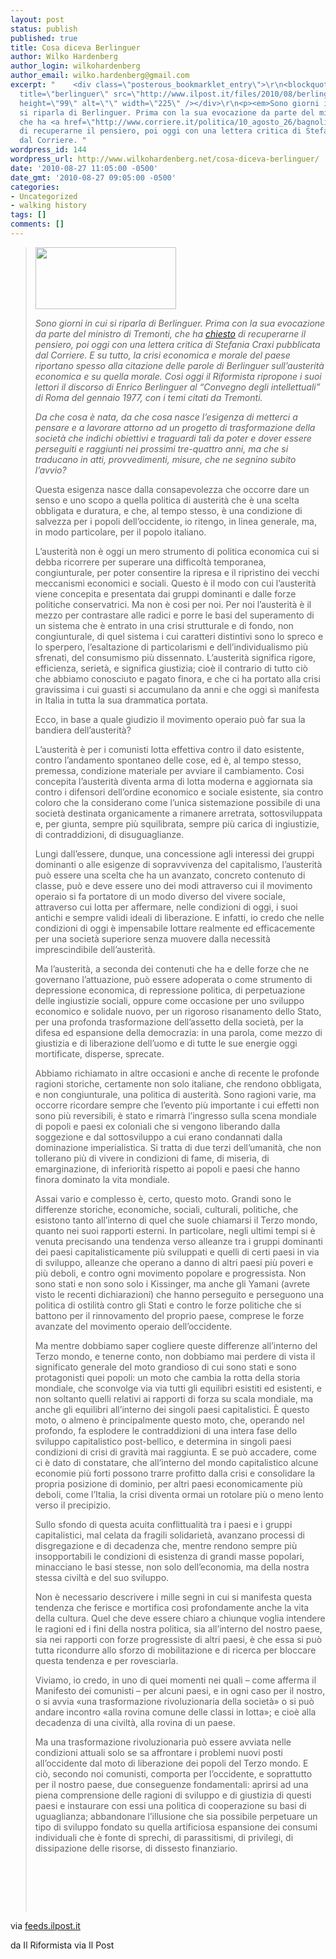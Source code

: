 ```yaml
---
layout: post
status: publish
published: true
title: Cosa diceva Berlinguer
author: Wilko Hardenberg
author_login: wilkohardenberg
author_email: wilko.hardenberg@gmail.com
excerpt: "    <div class=\"posterous_bookmarklet_entry\">\r\n<blockquote>\r\n<div>\r\n<div><img
  title=\"berlinguer\" src=\"http://www.ilpost.it/files/2010/08/berlinguer-225x99.jpg\"
  height=\"99\" alt=\"\" width=\"225\" /></div>\r\n<p><em>Sono giorni in cui
  si riparla di Berlinguer. Prima con la sua evocazione da parte del ministro di Tremonti,
  che ha <a href=\"http://www.corriere.it/politica/10_agosto_26/bagnoli-tremonti-loda-berlinguer-rigormismo-lavoratori-partecipare-utili_e9cb1c4a-b0d4-11df-9462-00144f02aabe.shtml\">chiesto</a>
  di recuperarne il pensiero, poi oggi con una lettera critica di Stefania Craxi pubblicata
  dal Corriere. "
wordpress_id: 144
wordpress_url: http://www.wilkohardenberg.net/cosa-diceva-berlinguer/
date: '2010-08-27 11:05:00 -0500'
date_gmt: '2010-08-27 09:05:00 -0500'
categories:
- Uncategorized
- walking history
tags: []
comments: []
---
```

<div class="posterous_bookmarklet_entry">
<blockquote>
<div>
<div><img title="berlinguer" src="http://www.ilpost.it/files/2010/08/berlinguer-225x99.jpg" height="99" alt="" width="225" /></div></p>
<p><em>Sono giorni in cui si riparla di Berlinguer. Prima con la sua evocazione da parte del ministro di Tremonti, che ha <a href="http://www.corriere.it/politica/10_agosto_26/bagnoli-tremonti-loda-berlinguer-rigormismo-lavoratori-partecipare-utili_e9cb1c4a-b0d4-11df-9462-00144f02aabe.shtml">chiesto</a> di recuperarne il pensiero, poi oggi con una lettera critica di Stefania Craxi pubblicata dal Corriere. <a id="more"></a><a id="more-144"></a> E su tutto, la crisi economica e morale del paese riportano spesso alla citazione delle parole di Berlinguer sull&rsquo;austerit&agrave; economica e su quella morale. Cos&igrave; oggi il Riformista ripropone i suoi lettori il discorso di Enrico Berlinguer al &ldquo;Convegno degli intellettuali&rdquo; di Roma del gennaio 1977, con i temi citati da Tremonti.</em></p></p>
<p><cite>Da che cosa &egrave; nata, da che cosa nasce l&rsquo;esigenza di metterci a pensare e a lavorare attorno ad un progetto di trasformazione della societ&agrave; che indichi obiettivi e traguardi tali da poter e dover essere perseguiti e raggiunti nei prossimi tre-quattro anni, ma che si traducano in atti, provvedimenti, misure, che ne segnino subito l&rsquo;avvio?</cite></p></p>
<p>Questa esigenza nasce dalla consapevolezza che occorre dare un senso e uno scopo a quella politica di austerit&agrave; che &egrave; una scelta obbligata e duratura, e che, al tempo stesso, &egrave; una condizione di salvezza per i popoli dell&rsquo;occidente, io ritengo, in linea generale, ma, in modo particolare, per il popolo italiano.</p></p>
<p>L&rsquo;austerit&agrave; non &egrave; oggi un mero strumento di politica economica cui si debba ricorrere per superare una difficolt&agrave; temporanea, congiunturale, per poter consentire la ripresa e il ripristino dei vecchi meccanismi economici e sociali. Questo &egrave; il modo con cui l&rsquo;austerit&agrave; viene concepita e presentata dai gruppi dominanti e dalle forze politiche conservatrici. Ma non &egrave; cosi per noi. Per noi l&rsquo;austerit&agrave; &egrave; il mezzo per contrastare alle radici e porre le basi del superamento di un sistema che &egrave; entrato in una crisi strutturale e di fondo, non congiunturale, di quel sistema i cui caratteri distintivi sono lo spreco e lo sperpero, l&rsquo;esaltazione di particolarismi e dell&rsquo;individualismo pi&ugrave; sfrenati, del consumismo pi&ugrave; dissennato. L&rsquo;austerit&agrave; significa rigore, efficienza, seriet&agrave;, e significa giustizia; cio&egrave; il contrario di tutto ci&ograve; che abbiamo conosciuto e pagato finora, e che ci ha portato alla crisi gravissima i cui guasti si accumulano da anni e che oggi s&igrave; manifesta in Italia in tutta la sua drammatica portata.</p></p>
<p>Ecco, in base a quale giudizio il movimento operaio pu&ograve; far sua la bandiera dell&rsquo;austerit&agrave;?</p></p>
<p>L&rsquo;austerit&agrave; &egrave; per i comunisti lotta effettiva contro il dato esistente, contro l&rsquo;andamento spontaneo delle cose, ed &egrave;, al tempo stesso, premessa, condizione materiale per avviare il cambiamento. Cosi concepita l&rsquo;austerit&agrave; diventa arma di lotta moderna e aggiornata sia contro i difensori dell&rsquo;ordine economico e sociale esistente, sia contro coloro che la considerano come l&rsquo;unica sistemazione possibile di una societ&agrave; destinata organicamente a&nbsp;rimanere arretrata, sottosviluppata e, per giunta, sempre pi&ugrave; squilibrata, sempre pi&ugrave; carica di ingiustizie, di contraddizioni, di disuguaglianze.</p></p>
<p>Lungi dall&rsquo;essere, dunque, una concessione agli interessi dei gruppi dominanti o alle esigenze di sopravvivenza del capitalismo, l&rsquo;austerit&agrave; pu&ograve; essere una scelta che ha un avanzato, concreto contenuto di classe, pu&ograve; e deve essere uno dei modi attraverso cui il movimento operaio si fa portatore di un modo diverso del vivere sociale, attraverso cui lotta per affermare, nelle condizioni di oggi, i suoi antichi e sempre validi ideali di liberazione. E infatti, io credo che nelle condizioni di oggi &egrave; impensabile lottare realmente ed efficacemente per una societ&agrave; superiore senza muovere dalla necessit&agrave; imprescindibile dell&rsquo;austerit&agrave;.</p></p>
<p>Ma l&rsquo;austerit&agrave;, a seconda dei contenuti che ha e delle forze che ne governano l&rsquo;attuazione, pu&ograve; essere adoperata o come strumento di depressione economica, di repressione politica, di perpetuazione delle ingiustizie sociali, oppure come occasione per uno sviluppo economico e solidale nuovo, per un rigoroso risanamento dello Stato, per una profonda trasformazione dell&rsquo;assetto della societ&agrave;, per la difesa ed espansione della democrazia: in una parola, come mezzo di giustizia e di liberazione dell&rsquo;uomo e di tutte le sue energie oggi mortificate, disperse, sprecate.</p></p>
<p>Abbiamo richiamato in altre occasioni e anche di recente le profonde ragioni storiche, certamente non solo italiane, che rendono obbligata, e non congiunturale, una politica di austerit&agrave;. Sono ragioni varie, ma occorre ricordare sempre che l&rsquo;evento pi&ugrave; importante i cui effetti non sono pi&ugrave; reversibili, &egrave; stato e rimarr&agrave; l&rsquo;ingresso sulla scena mondiale di popoli e paesi ex coloniali che si vengono liberando dalla soggezione e dal sottosviluppo a cui erano condannati dalla dominazione imperialistica. Si tratta di due terzi dell&rsquo;umanit&agrave;, che non tollerano pi&ugrave; di vivere in condizioni di fame, di miseria, di emarginazione, di inferiorit&agrave; rispetto ai popoli e paesi che hanno finora dominato la vita mondiale.</p></p>
<p>Assai vario e complesso &egrave;, certo, questo moto. Grandi sono le differenze storiche, economiche, sociali, culturali, politiche, che esistono tanto all&rsquo;interno di quel che suole chiamarsi il Terzo mondo, quanto nei suoi rapporti esterni. In particolare, negli ultimi tempi si &egrave; venuta precisando una tendenza verso alleanze tra i gruppi dominanti dei paesi capitalisticamente pi&ugrave; sviluppati e quelli di certi paesi in via di sviluppo, alleanze che operano a danno di altri paesi pi&ugrave; poveri e pi&ugrave; deboli, e contro ogni movimento popolare e progressista. Non sono stati e non sono solo i Kissinger, ma anche gli Yamani (avrete visto le recenti dichiarazioni) che hanno perseguito e perseguono una politica di ostilit&agrave; contro gli Stati e contro le forze politiche che si battono per il rinnovamento del proprio paese, comprese le forze avanzate del movimento operaio dell&rsquo;occidente.</p></p>
<p>Ma mentre dobbiamo saper cogliere queste differenze all&rsquo;interno del Terzo mondo, e tenerne conto, non dobbiamo mai perdere di vista il significato generale del moto grandioso di cui sono stati e sono protagonisti quei popoli: un moto che cambia la rotta della storia mondiale, che sconvolge via via tutti gli equilibri esistiti ed esistenti, e non soltanto quelli relativi ai rapporti di forza su scala mondiale, ma anche gli equilibri all&rsquo;interno dei singoli paesi capitalistici. &Egrave; questo moto, o almeno &egrave; principalmente questo moto, che, operando nel profondo, fa esplodere le contraddizioni di una intera fase dello sviluppo capitalistico post-bellico, e determina in singoli paesi condizioni di crisi di gravit&agrave; mai raggiunta. E se pu&ograve; accadere, come ci &egrave; dato di constatare, che all&rsquo;interno del mondo capitalistico alcune economie pi&ugrave; forti possono trarre profitto dalla crisi e consolidare la propria posizione di dominio, per altri paesi economicamente pi&ugrave; deboli, come l&rsquo;Italia, la crisi diventa ormai un rotolare pi&ugrave; o meno lento verso il precipizio.</p></p>
<p>Sullo sfondo di questa acuita conflittualit&agrave; tra i paesi e i gruppi capitalistici, mal celata da fragili solidariet&agrave;, avanzano processi di disgregazione e di decadenza che, mentre rendono sempre pi&ugrave; insopportabili le condizioni di esistenza di grandi masse popolari, minacciano le basi stesse, non solo dell&rsquo;economia, ma della nostra stessa civilt&agrave; e del suo sviluppo.</p></p>
<p>Non &egrave; necessario descrivere i mille segni in cui si manifesta questa tendenza che ferisce e mortifica cos&igrave; profondamente anche la vita della cultura. Quel che deve essere chiaro a chiunque voglia intendere le ragioni ed i fini della nostra politica, sia all&rsquo;interno del nostro paese, sia nei rapporti con forze progressiste di altri paesi, &egrave; che essa si pu&ograve; tutta ricondurre allo sforzo di mobilitazione e di ricerca per bloccare questa tendenza e per rovesciarla.</p></p>
<p>Viviamo, io credo, in uno di quei momenti nei quali &ndash; come afferma il Manifesto dei comunisti &ndash; per alcuni paesi, e in ogni caso per il nostro, o si avvia &laquo;una trasformazione rivoluzionaria della societ&agrave;&raquo; o si pu&ograve; andare incontro &laquo;alla rovina comune delle classi in lotta&raquo;; e cio&egrave; alla decadenza di una civilt&agrave;, alla rovina di un paese.</p></p>
<p>Ma una trasformazione rivoluzionaria pu&ograve; essere avviata nelle condizioni attuali solo se sa affrontare i problemi nuovi posti all&rsquo;occidente dal moto di liberazione dei popoli del Terzo mondo. E ci&ograve;, secondo noi comunisti, comporta per l&rsquo;occidente, e soprattutto per il nostro paese, due conseguenze fondamentali: aprirsi ad una piena comprensione delle ragioni di sviluppo e di giustizia di questi paesi e instaurare con essi una politica di cooperazione su basi di uguaglianza; abbandonare l&rsquo;illusione che sia possibile perpetuare un tipo di sviluppo fondato su quella artificiosa espansione dei consumi individuali che &egrave; fonte di sprechi, di parassitismi, di privilegi, di dissipazione delle risorse, di dissesto finanziario.</p></p>
<p><a href="http://www.ilpost.it/2010/08/27/berlinguer-austerita/2/"><img src="http://www.ilpost.it/files/2010/05/SUCC2.png" alt="" /></a></p></p>
<p>&nbsp;</p><br />
</div><br />
</blockquote></p>
<div class="posterous_quote_citation">via <a href="http://feeds.ilpost.it/%7Er/ilpost/%7E3/DflXy8-0T_o/">feeds.ilpost.it</a></div></p>
<p>da Il Riformista via Il Post</p><br />
</div>

